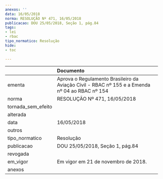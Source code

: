 ```yaml
---
anexos: ''
data: 16/05/2018
norma: RESOLUÇÃO Nº 471, 16/05/2018
publicacao: DOU 25/05/2018, Seção 1, pág.84
tags:
- lei
- rbac
tipo_normatico: Resolução
hide: 
- toc 
 
---
```


|                    | Documento                                                                                      |
|:-------------------|:-----------------------------------------------------------------------------------------------|
| ementa             | Aprova o Regulamento Brasileiro da Aviação Civil - RBAC nº 155 e a Emenda nº 04 ao RBAC nº 154 |
| norma              | RESOLUÇÃO Nº 471, 16/05/2018                                                                   |
| tornada_sem_efeito |                                                                                                |
| alterada           |                                                                                                |
| data               | 16/05/2018                                                                                     |
| outros             |                                                                                                |
| tipo_normatico     | Resolução                                                                                      |
| publicacao         | DOU 25/05/2018, Seção 1, pág.84                                                                |
| revogada           |                                                                                                |
| em_vigor           | Em vigor em 21 de novembro de 2018.                                                            |
| anexos             |                                                                                                |